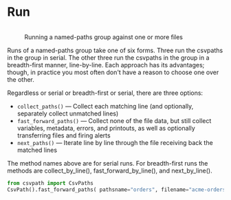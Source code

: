 # Run

<figure><img src="../../../../../.gitbook/assets/Screenshot 2025-03-29 at 12.11.12 PM.png" alt=""><figcaption><p>Running a named-paths group against one or more files</p></figcaption></figure>

Runs of a named-paths group take one of six forms. Three run the csvpaths in the group in serial. The other three run the csvpaths in the group in a breadth-first manner, line-by-line. Each approach has its advantages; though, in practice you most often don't have a reason to choose one over the other.

Regardless or serial or breadth-first or serial, there are three options:&#x20;

* `collect_paths()` — Collect each matching line (and optionally, separately collect unmatched lines)
* `fast_forward_paths()` — Collect none of the file data, but still collect variables, metadata, errors, and printouts, as well as optionally transferring files and firing alerts
* `next_paths()` — Iterate line by line through the file receiving back the matched lines

The method names above are for serial runs. For breadth-first runs the methods are collect\_by\_line(), fast\_forward\_by\_line(), and next\_by\_line().

```python
from csvpath import CsvPaths
CsvPath().fast_forward_paths( pathsname="orders", filename="acme-orders" )
```







